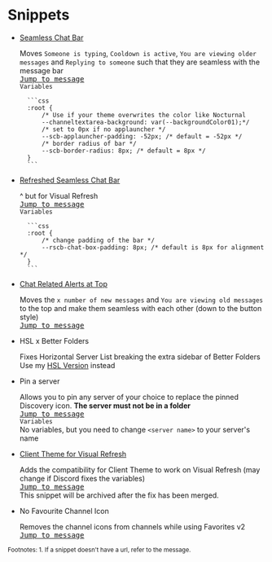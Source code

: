 # Snippets

- [Seamless Chat Bar](https://nspc911.github.io/themes/vencord/SeamlessChatBar.theme.css)

  Moves `Someone is typing`, `Cooldown is active`, `You are viewing older messages` and `Replying to someone` such that they are seamless with the message bar<br>[<kbd>Jump to message</kbd>](https://discord.com/channels/1015060230222131221/1028106818368589824/1322496323202715689)<br>`Variables`
  
		```css
		:root {
			/* Use if your theme overwrites the color like Nocturnal
			--channeltextarea-background: var(--backgroundColor01);*/
			/* set to 0px if no applauncher */
			--scb-applauncher-padding: -52px; /* default = -52px */
			/* border radius of bar */
			--scb-border-radius: 8px; /* default = 8px */
		}
		```

- [Refreshed Seamless Chat Bar](https://nspc911.github.io/themes/vencord/RefreshedSeamlessChatBar.theme.css)

  ^ but for Visual Refresh<br>[<kbd>Jump to message</kbd>](https://discord.com/channels/1015060230222131221/1028106818368589824/1354738654148427786)<br>`Variables`

		```css
		:root {
			/* change padding of the bar */
			--rscb-chat-box-padding: 8px; /* default is 8px for alignment */
		}
		```

- [Chat Related Alerts at Top](https://nspc911.github.io/themes/vencord/ChatRelatedAlertsAtTop.theme.css)

  Moves the `x number of new messages` and `You are viewing old messages` to the top and make them seamless with each other (down to the button style)
  <br>[<kbd>Jump to message</kbd>]()

- HSL x Better Folders

  Fixes Horizontal Server List breaking the extra sidebar of Better Folders<br>Use my [HSL Version](https://nspc911.github.io/themes/vencord/HorizontalServerList.theme.css) instead

- Pin a server

  Allows you to pin any server of your choice to replace the pinned Discovery icon. **The server must not be in a folder**<br>[<kbd>Jump to message</kbd>](https://discord.com/channels/1015060230222131221/1028106818368589824/1327967783778254868)<br>`Variables`<br>No variables, but you need to change `<server name>` to your server's name

- [Client Theme for Visual Refresh](https://nspc911.github.io/themes/vencord/VisualRefreshClientTheme.theme.css)

  Adds the compatibility for Client Theme to work on Visual Refresh (may change if Discord fixes the variables)<br>[<kbd>Jump to message</kbd>](https://discord.com/channels/1015060230222131221/1028106818368589824/1331976527545368646)<br>This snippet will be archived after the fix has been merged.

- No Favourite Channel Icon

  Removes the channel icons from channels while using Favorites v2 <br>[<kbd>Jump to message</kbd>](https://discord.com/channels/1015060230222131221/1028106818368589824/1337032719602946079)

<sub>
Footnotes:
1. If a snippet doesn't have a url, refer to the message.
<sub>
